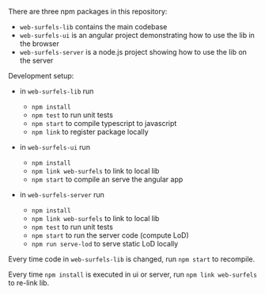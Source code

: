 There are three npm packages in this repository:
- `web-surfels-lib` contains the main codebase
- `web-surfels-ui` is an angular project demonstrating how to use the lib in the browser
- `web-surfels-server` is a node.js project showing how to use the lib on the server

Development setup:
- in `web-surfels-lib` run
  - `npm install`
  - `npm test` to run unit tests
  - `npm start` to compile typescript to javascript
  - `npm link` to register package locally
  
- in `web-surfels-ui` run
  - `npm install`
  - `npm link web-surfels` to link to local lib
  - `npm start` to compile an serve the angular app
  
- in `web-surfels-server` run
  - `npm install`
  - `npm link web-surfels` to link to local lib
  - `npm test` to run unit tests
  - `npm start` to run the server code (compute LoD)
  - `npm run serve-lod` to serve static LoD locally 

Every time code in `web-surfels-lib` is changed, run `npm start` to recompile.

Every time `npm install` is executed in ui or server, run `npm link web-surfels` to re-link lib.
